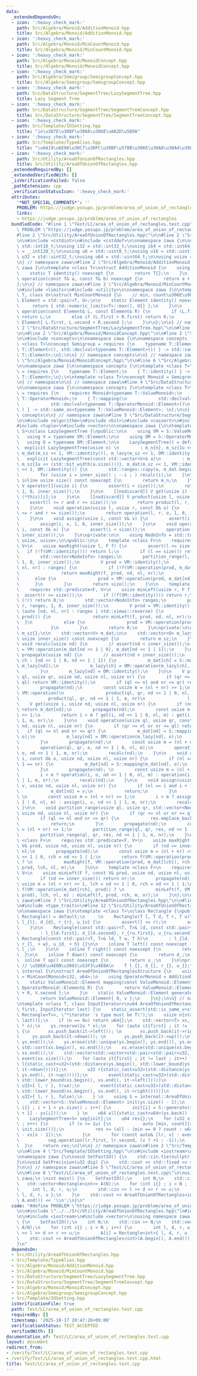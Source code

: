 ```yaml
---
data:
  _extendedDependsOn:
  - icon: ':heavy_check_mark:'
    path: Src/Algebra/Monoid/AdditionMonoid.hpp
    title: Src/Algebra/Monoid/AdditionMonoid.hpp
  - icon: ':heavy_check_mark:'
    path: Src/Algebra/Monoid/MinCountMonoid.hpp
    title: Src/Algebra/Monoid/MinCountMonoid.hpp
  - icon: ':heavy_check_mark:'
    path: Src/Algebra/Monoid/MonoidConcept.hpp
    title: Src/Algebra/Monoid/MonoidConcept.hpp
  - icon: ':heavy_check_mark:'
    path: Src/Algebra/Semigroup/SemigroupConcept.hpp
    title: Src/Algebra/Semigroup/SemigroupConcept.hpp
  - icon: ':heavy_check_mark:'
    path: Src/DataStructure/SegmentTree/LazySegmentTree.hpp
    title: Lazy Segment Tree
  - icon: ':heavy_check_mark:'
    path: Src/DataStructure/SegmentTree/SegmentTreeConcept.hpp
    title: Src/DataStructure/SegmentTree/SegmentTreeConcept.hpp
  - icon: ':heavy_check_mark:'
    path: Src/Template/IOSetting.hpp
    title: "io\u307E\u308F\u308A\u306E\u8A2D\u5B9A"
  - icon: ':heavy_check_mark:'
    path: Src/Template/TypeAlias.hpp
    title: "\u6A19\u6E96\u30C7\u30FC\u30BF\u578B\u306E\u30A8\u30A4\u30EA\u30A2\u30B9"
  - icon: ':heavy_check_mark:'
    path: Src/Utility/AreaOfUnionOfRectangles.hpp
    title: Src/Utility/AreaOfUnionOfRectangles.hpp
  _extendedRequiredBy: []
  _extendedVerifiedWith: []
  _isVerificationFailed: false
  _pathExtension: cpp
  _verificationStatusIcon: ':heavy_check_mark:'
  attributes:
    '*NOT_SPECIAL_COMMENTS*': ''
    PROBLEM: https://judge.yosupo.jp/problem/area_of_union_of_rectangles
    links:
    - https://judge.yosupo.jp/problem/area_of_union_of_rectangles
  bundledCode: "#line 1 \"Test/LC/area_of_union_of_rectangles.test.cpp\"\n#define\
    \ PROBLEM \"https://judge.yosupo.jp/problem/area_of_union_of_rectangles\"\n\n\
    #line 2 \"Src/Utility/AreaOfUnionOfRectangles.hpp\"\n\n#line 2 \"Src/Template/TypeAlias.hpp\"\
    \n\n#include <cstdint>\n#include <cstddef>\n\nnamespace zawa {\n\nusing i16 =\
    \ std::int16_t;\nusing i32 = std::int32_t;\nusing i64 = std::int64_t;\nusing i128\
    \ = __int128_t;\n\nusing u8 = std::uint8_t;\nusing u16 = std::uint16_t;\nusing\
    \ u32 = std::uint32_t;\nusing u64 = std::uint64_t;\n\nusing usize = std::size_t;\n\
    \n} // namespace zawa\n#line 2 \"Src/Algebra/Monoid/AdditionMonoid.hpp\"\n\nnamespace\
    \ zawa {\n\ntemplate <class T>\nstruct AdditionMonoid {\n    using Element = T;\n\
    \    static T identity() noexcept {\n        return T{};\n    }\n    static T\
    \ operation(const T& a, const T& b) noexcept {\n        return a + b;\n    }\n\
    };\n\n} // namespace zawa\n#line 2 \"Src/Algebra/Monoid/MinCountMonoid.hpp\"\n\
    \n#include <limits>\n#include <utility>\n\nnamespace zawa {\n\ntemplate <class\
    \ T, class U>\nstruct MinCountMonoid {\n    // min, count\u306E\u9806\n    using\
    \ Element = std::pair<T, U>;\n\n    static Element identity() noexcept {\n   \
    \     return { std::numeric_limits<T>::max(), U{} };\n    }\n\n    static Element\
    \ operation(const Element& L, const Element& R) {\n        if (L.first < R.first)\
    \ return L;\n        else if (L.first > R.first) return R;\n        else return\
    \ Element{ L.first, L.second + R.second };\n    }\n\n};\n\n} // namespace \n#line\
    \ 2 \"Src/DataStructure/SegmentTree/LazySegmentTree.hpp\"\n\n#line 2 \"Src/DataStructure/SegmentTree/SegmentTreeConcept.hpp\"\
    \n\n#line 2 \"Src/Algebra/Monoid/MonoidConcept.hpp\"\n\n#line 2 \"Src/Algebra/Semigroup/SemigroupConcept.hpp\"\
    \n\n#include <concepts>\n\nnamespace zawa {\n\nnamespace concepts {\n\ntemplate\
    \ <class T>\nconcept Semigroup = requires {\n    typename T::Element;\n    { T::operation(std::declval<typename\
    \ T::Element>(), std::declval<typename T::Element>()) } -> std::same_as<typename\
    \ T::Element>;\n};\n\n} // namespace concepts\n\n} // namespace zawa\n#line 4\
    \ \"Src/Algebra/Monoid/MonoidConcept.hpp\"\n\n#line 6 \"Src/Algebra/Monoid/MonoidConcept.hpp\"\
    \n\nnamespace zawa {\n\nnamespace concepts {\n\ntemplate <class T>\nconcept Identitiable\
    \ = requires {\n    typename T::Element;\n    { T::identity() } -> std::same_as<typename\
    \ T::Element>;\n};\n\ntemplate <class T>\nconcept Monoid = Semigroup<T> and Identitiable<T>;\n\
    \n} // namespace\n\n} // namespace zawa\n#line 4 \"Src/DataStructure/SegmentTree/SegmentTreeConcept.hpp\"\
    \n\nnamespace zawa {\n\nnamespace concepts {\n\ntemplate <class T>\nconcept MonoidWithAction\
    \ = requires {\n    requires Monoid<typename T::ValueMonoid>;\n    requires Monoid<typename\
    \ T::OperatorMonoid>;\n    { T::mapping(\n            std::declval<typename T::ValueMonoid::Element>(),\n\
    \            std::declval<typename T::OperatorMonoid::Element>()\n           \
    \ ) } -> std::same_as<typename T::ValueMonoid::Element>; \n};\n\n} // namespace\
    \ concepts\n\n} // namespace zawa\n#line 5 \"Src/DataStructure/SegmentTree/LazySegmentTree.hpp\"\
    \n\n#include <algorithm>\n#include <bit>\n#include <cassert>\n#include <ranges>\n\
    #include <tuple>\n#include <vector>\n\nnamespace zawa {\n\ntemplate <concepts::MonoidWithAction\
    \ S>\nclass LazySegmentTree {\npublic:\n\n    using VM = S::ValueMonoid;\n\n \
    \   using V = typename VM::Element;\n\n    using OM = S::OperatorMonoid;\n\n \
    \   using O = typename OM::Element;\n\n    LazySegmentTree() = default;\n\n  \
    \  explicit LazySegmentTree(usize n) \n        : m_n{n}, m_sz{1u << (std::bit_width(n))},\
    \ m_dat(m_sz << 1, VM::identity()), m_lazy(m_sz << 1, OM::identity()) {}\n\n \
    \   explicit LazySegmentTree(const std::vector<V>& a)\n        : m_n{a.size()},\
    \ m_sz{1u << (std::bit_width(a.size()))}, m_dat(m_sz << 1, VM::identity()), m_lazy(m_sz\
    \ << 1, OM::identity()) {\n        std::ranges::copy(a, m_dat.begin() + inner_size());\n\
    \        for (usize i = inner_size() ; --i ; ) recalc(i);\n    }\n\n    [[nodiscard]]\
    \ inline usize size() const noexcept {\n        return m_n;\n    }\n\n    [[nodiscard]]\
    \ V operator[](usize i) {\n        assert(i < size());\n        return get(i,\
    \ 1, 0, inner_size());\n    }\n\n    [[nodiscard]] V get(usize i) {\n        return\
    \ (*this)[i];\n    }\n\n    [[nodiscard]] V product(usize l, usize r) {\n    \
    \    assert(l <= r and r <= size());\n        return product(l, r, 1, 0, inner_size());\n\
    \    }\n\n    void operation(usize l, usize r, const O& o) {\n        assert(l\
    \ <= r and r <= size());\n        return operation(l, r, o, 1, 0, inner_size());\n\
    \    }\n\n    void assign(usize i, const V& v) {\n        assert(i < size());\n\
    \        assign(i, v, 1, 0, inner_size());\n    }\n\n    void operation(usize\
    \ i, const O& o) {\n        assert(i < size());\n        operation(i, o, 1, 0,\
    \ inner_size());\n    }\n\nprivate:\n\n    using NodeInfo = std::tuple<usize,\
    \ usize, usize>;\n\npublic:\n\n    template <class F>\n    requires std::predicate<F,\
    \ V>\n    usize maxRight(usize l, F f) {\n        assert(l <= size());\n     \
    \   if (!f(VM::identity())) return l;\n        if (l == size()) return size();\n\
    \        std::vector<NodeInfo> ranges;\n        partition_range(l, size(), ranges,\
    \ 1, 0, inner_size());\n        V prod = VM::identity();\n        for (auto [nd,\
    \ nl, nr] : ranges) {\n            if (!f(VM::operation(prod, m_dat[nd]))) {\n\
    \                return maxRight(f, prod, nd, nl, nr);\n            }\n      \
    \      else {\n                prod = VM::operation(prod, m_dat[nd]);\n      \
    \      }\n        }\n        return size();\n    }\n\n    template <class F>\n\
    \    requires std::predicate<F, V>\n    usize minLeft(usize r, F f) {\n      \
    \  assert(r <= size());\n        if (!f(VM::identity())) return r;\n        if\
    \ (!r) return 0;\n        std::vector<NodeInfo> ranges;\n        partition_range(0,\
    \ r, ranges, 1, 0, inner_size());\n        V prod = VM::identity();\n        for\
    \ (auto [nd, nl, nr] : ranges | std::views::reverse) {\n            if (!f(VM::operation(m_dat[nd],\
    \ prod))) {\n                return minLeft(f, prod, nd, nl, nr);\n          \
    \  }\n            else {\n                prod = VM::operation(prod, m_dat[nd]);\n\
    \            }\n        }\n        return 0;\n    }\n\nprivate:\n\n    usize m_n{},\
    \ m_sz{};\n\n    std::vector<V> m_dat;\n\n    std::vector<O> m_lazy;\n\n    inline\
    \ usize inner_size() const noexcept {\n        return m_sz;\n    }\n    \n   \
    \ void recalc(usize nd) {\n        // assert(nd < inner_size());\n        m_dat[nd]\
    \ = VM::operation(m_dat[nd << 1 | 0], m_dat[nd << 1 | 1]);\n    }\n\n    void\
    \ propagate(usize nd) {\n        // assert(nd < inner_size());\n        for (usize\
    \ ch : {nd << 1 | 0, nd << 1 | 1}) {\n            m_dat[ch] = S::mapping(m_dat[ch],\
    \ m_lazy[nd]);\n            m_lazy[ch] = OM::operation(m_lazy[ch], m_lazy[nd]);\n\
    \        }\n        m_lazy[nd] = OM::identity();\n    }\n\n    V product(usize\
    \ ql, usize qr, usize nd, usize nl, usize nr) {\n        if (qr <= nl or nr <=\
    \ ql) return VM::identity();\n        if (ql <= nl and nr <= qr) return m_dat[nd];\n\
    \        propagate(nd);\n        const usize m = (nl + nr) >> 1;\n        return\
    \ VM::operation(\n                product(ql, qr, nd << 1 | 0, nl, m),\n     \
    \           product(ql, qr, nd << 1 | 1, m, nr)\n                );\n    }\n\n\
    \    V get(usize i, usize nd, usize nl, usize nr) {\n        if (nd >= inner_size())\
    \ return m_dat[nd];\n        propagate(nd);\n        const usize m = (nl + nr)\
    \ >> 1;\n        return i < m ? get(i, nd << 1 | 0, nl, m) : get(i, nd << 1 |\
    \ 1, m, nr);\n    }\n\n    void operation(usize ql, usize qr, const O& o, usize\
    \ nd, usize nl, usize nr) {\n        if (qr <= nl or nr <= ql) return;\n     \
    \   if (ql <= nl and nr <= qr) {\n            m_dat[nd] = S::mapping(m_dat[nd],\
    \ o);\n            m_lazy[nd] = OM::operation(m_lazy[nd], o);\n            return;\n\
    \        }\n        propagate(nd);\n        const usize m = (nl + nr) >> 1;\n\
    \        operation(ql, qr, o, nd << 1 | 0, nl, m);\n        operation(ql, qr,\
    \ o, nd << 1 | 1, m, nr);\n        recalc(nd);\n    }\n\n    void operation(usize\
    \ i, const O& o, usize nd, usize nl, usize nr) {\n        if (nl == i and i +\
    \ 1 == nr) {\n            m_dat[nd] = S::mapping(m_dat[nd], o);\n            return;\n\
    \        }\n        propagate(nd); \n        const usize m = (nl + nr) >> 1;\n\
    \        i < m ? operation(i, o, nd << 1 | 0, nl, m) : operation(i, o, nd << 1\
    \ | 1, m, nr);\n        recalc(nd);\n    }\n\n    void assign(usize i, const V&\
    \ v, usize nd, usize nl, usize nr) {\n        if (nl == i and i + 1 == nr) {\n\
    \            m_dat[nd] = v;\n            return;\n        }\n        propagate(nd);\
    \ \n        const usize m = (nl + nr) >> 1;\n        i < m ? assign(i, v, nd <<\
    \ 1 | 0, nl, m) : assign(i, v, nd << 1 | 1, m, nr);\n        recalc(nd);\n   \
    \ }\n\n    void partition_range(usize ql, usize qr, std::vector<NodeInfo>& res,\
    \ usize nd, usize nl, usize nr) {\n        if (qr <= nl or nr <= ql) return;\n\
    \        if (ql <= nl and nr <= qr) {\n            res.emplace_back(nd, nl, nr);\n\
    \            return;\n        }\n        propagate(nd);\n        const usize m\
    \ = (nl + nr) >> 1;\n        partition_range(ql, qr, res, nd << 1 | 0, nl, m);\n\
    \        partition_range(ql, qr, res, nd << 1 | 1, m, nr);\n    }\n\n    template\
    \ <class F>\n    requires std::predicate<F, V>\n    usize maxRight(F f, const\
    \ V& prod, usize nd, usize nl, usize nr) {\n        if (nd >= inner_size()) return\
    \ nl;\n        propagate(nd);\n        const usize m = (nl + nr) >> 1, lch = nd\
    \ << 1 | 0, rch = nd << 1 | 1;\n        return f(VM::operation(prod, m_dat[lch]))\
    \ ? \n            maxRight(f, VM::operation(prod, m_dat[lch]), rch, m, nr) : maxRight(f,\
    \ prod, lch, nl, m);\n    }\n\n    template <class F>\n    requires std::predicate<F,\
    \ V>\n    usize minLeft(F f, const V& prod, usize nd, usize nl, usize nr) {\n\
    \        if (nd >= inner_size()) return nr;\n        propagate(nd);\n        const\
    \ usize m = (nl + nr) >> 1, lch = nd << 1 | 0, rch = nd << 1 | 1;\n        return\
    \ f(VM::operation(m_dat[rch], prod)) ? \n            minLeft(f, VM::operation(m_dat[rch],\
    \ prod), lch, nl, m) : minLeft(f, prod, rch, m, nr);\n    }\n};\n\n} // namespace\
    \ zawa\n#line 7 \"Src/Utility/AreaOfUnionOfRectangles.hpp\"\n\n#line 10 \"Src/Utility/AreaOfUnionOfRectangles.hpp\"\
    \n#include <type_traits>\n#line 12 \"Src/Utility/AreaOfUnionOfRectangles.hpp\"\
    \n\nnamespace zawa {\n\ntemplate <class T>\nclass Rectangle {\npublic:\n\n   \
    \ Rectangle() = default;\n     \n    Rectangle(T l, T d, T r, T u)\n        :\
    \ l_{l}, d_{d}, r_{r}, u_{u} {\n        assert(l <= r);\n        assert(d <= u);\n\
    \    }\n\n    Rectangle(const std::pair<T, T>& ld, const std::pair<T, T>& ru)\n\
    \        : l_{ld.first}, d_{ld.second}, r_{ru.first}, u_{ru.second} {}\n\n   \
    \ Rectangle(const std::pair<T, T>& ld, T w, T h)\n        : l_{ld.first}, d_{ld.second},\
    \ r_{l_ + w}, u_{d_ + h} {}\n\n    inline T left() const noexcept {\n        return\
    \ l_;\n    }\n\n    inline T right() const noexcept {\n        return r_;\n  \
    \  }\n\n    inline T down() const noexcept {\n        return d_;\n    }\n\n  \
    \  inline T up() const noexcept {\n        return u_;\n    }\n\nprivate:\n   \
    \ // \u5DE6\u4E0B\u3001\u53F3\u4E0A\n    T l_{}, d_{}, r_{}, u_{};\n};\n\nnamespace\
    \ internal {\n\nstruct AreaOfUnionOfRectanglesStructure {\n    using ValueMonoid\
    \ = MinCountMonoid<i32, u64>;\n    using OperatorMonoid = AdditionMonoid<i32>;\n\
    \    static ValueMonoid::Element mapping(const ValueMonoid::Element& V, const\
    \ OperatorMonoid::Element& R) {\n        return ValueMonoid::Element{ V.first\
    \ + R, V.second };\n    }\n    static ValueMonoid::Element generate(u64 v) {\n\
    \        return ValueMonoid::Element{ 0, v };\n    }\n};\n\n} // namespace internal\n\
    \ntemplate <class T, class InputIterator>\nu64 AreaOfUnionOfRectangles(InputIterator\
    \ first, InputIterator last) {\n    static_assert(std::is_same_v<std::remove_reference_t<decltype(*first)>,\
    \ Rectangle<T>>, \"*iterator 's type must be T\");\n    usize n{static_cast<usize>(std::distance(first,\
    \ last))};\n    if (n == 0u) return u64{};\n    std::vector<T> xs, ys;\n    xs.reserve(2u\
    \ * n);\n    ys.reserve(2u * n);\n    for (auto it{first} ; it != last ; it++)\
    \ {\n       xs.push_back(it->left()); \n       xs.push_back(it->right());\n  \
    \     ys.push_back(it->down()); \n       ys.push_back(it->up());\n    }\n    std::sort(ys.begin(),\
    \ ys.end());\n    ys.erase(std::unique(ys.begin(), ys.end()), ys.end());\n   \
    \ std::sort(xs.begin(), xs.end());\n    xs.erase(std::unique(xs.begin(), xs.end()),\
    \ xs.end());\n    std::vector<std::vector<std::pair<std::pair<u32, u32>, bool>>>\
    \ event(xs.size());\n    for (auto it{first} ; it != last ; it++) {\n        u32\
    \ l{static_cast<u32>(std::distance(ys.begin(), std::lower_bound(ys.begin(), ys.end(),\
    \ it->down())))};\n        u32 r{static_cast<u32>(std::distance(ys.begin(), std::lower_bound(ys.begin(),\
    \ ys.end(), it->up())))};\n        event[static_cast<u32>(std::distance(xs.begin(),\
    \ std::lower_bound(xs.begin(), xs.end(), it->left())))]\n            .emplace_back(std::pair<u32,\
    \ u32>{ l, r }, true);\n        event[static_cast<u32>(std::distance(xs.begin(),\
    \ std::lower_bound(xs.begin(), xs.end(), it->right())))]\n            .emplace_back(std::pair<u32,\
    \ u32>{ l, r }, false);\n    } \n    using S = internal::AreaOfUnionOfRectanglesStructure;\n\
    \    std::vector<S::ValueMonoid::Element> init(ys.size() - 1);\n    for (usize\
    \ i{} ; i + 1 < ys.size() ; i++) {\n        init[i] = S::generate(static_cast<u64>(ys[i\
    \ + 1] - ys[i]));\n    } \n    u64 all{static_cast<u64>(ys.back() - ys.front())};\n\
    \    LazySegmentTree<S> seg{init};\n    u64 res{};\n    for (u32 x{} ; x < xs.size()\
    \ ; x++) {\n        if (x >= 1u) {\n            auto [min, count]{seg.product(0,\
    \ init.size())};\n            res += (all - (min == 0 ? count : u64{})) * (xs[x]\
    \ - xs[x - 1]);\n        }\n        for (const auto& [lr, v] : event[x]) {\n \
    \           seg.operation(lr.first, lr.second, (v ? +1 : -1));\n        }\n  \
    \  }\n    return res;\n}\n\n} // namespace zawa\n#line 2 \"Src/Template/IOSetting.hpp\"\
    \n\n#line 4 \"Src/Template/IOSetting.hpp\"\n\n#include <iostream>\n#include <iomanip>\n\
    \nnamespace zawa {\n\nvoid SetFastIO() {\n    std::cin.tie(nullptr)->sync_with_stdio(false);\n\
    }\n\nvoid SetPrecision(u32 dig) {\n    std::cout << std::fixed << std::setprecision(dig);\n\
    }\n\n} // namespace zawa\n#line 5 \"Test/LC/area_of_union_of_rectangles.test.cpp\"\
    \n\n#line 8 \"Test/LC/area_of_union_of_rectangles.test.cpp\"\n\nusing namespace\
    \ zawa;\n \nint main() {\n    SetFastIO();\n    int N;\n    std::cin >> N;\n \
    \   std::vector<Rectangle<int>> A(N);\n    for (int i{} ; i < N ; i++) {\n   \
    \     int l, d, r, u;\n        std::cin >> l >> d >> r >> u;\n        A[i] = Rectangle<int>{\
    \ l, d, r, u };\n    }\n    std::cout << AreaOfUnionOfRectangles<int>(A.begin(),\
    \ A.end()) << '\\n';\n}\n"
  code: "#define PROBLEM \"https://judge.yosupo.jp/problem/area_of_union_of_rectangles\"\
    \n\n#include \"../../Src/Utility/AreaOfUnionOfRectangles.hpp\"\n#include \"../../Src/Template/IOSetting.hpp\"\
    \n\n#include <iostream>\n#include <vector>\n\nusing namespace zawa;\n \nint main()\
    \ {\n    SetFastIO();\n    int N;\n    std::cin >> N;\n    std::vector<Rectangle<int>>\
    \ A(N);\n    for (int i{} ; i < N ; i++) {\n        int l, d, r, u;\n        std::cin\
    \ >> l >> d >> r >> u;\n        A[i] = Rectangle<int>{ l, d, r, u };\n    }\n\
    \    std::cout << AreaOfUnionOfRectangles<int>(A.begin(), A.end()) << '\\n';\n\
    }\n"
  dependsOn:
  - Src/Utility/AreaOfUnionOfRectangles.hpp
  - Src/Template/TypeAlias.hpp
  - Src/Algebra/Monoid/AdditionMonoid.hpp
  - Src/Algebra/Monoid/MinCountMonoid.hpp
  - Src/DataStructure/SegmentTree/LazySegmentTree.hpp
  - Src/DataStructure/SegmentTree/SegmentTreeConcept.hpp
  - Src/Algebra/Monoid/MonoidConcept.hpp
  - Src/Algebra/Semigroup/SemigroupConcept.hpp
  - Src/Template/IOSetting.hpp
  isVerificationFile: true
  path: Test/LC/area_of_union_of_rectangles.test.cpp
  requiredBy: []
  timestamp: '2025-10-17 20:47:26+09:00'
  verificationStatus: TEST_ACCEPTED
  verifiedWith: []
documentation_of: Test/LC/area_of_union_of_rectangles.test.cpp
layout: document
redirect_from:
- /verify/Test/LC/area_of_union_of_rectangles.test.cpp
- /verify/Test/LC/area_of_union_of_rectangles.test.cpp.html
title: Test/LC/area_of_union_of_rectangles.test.cpp
---
```

